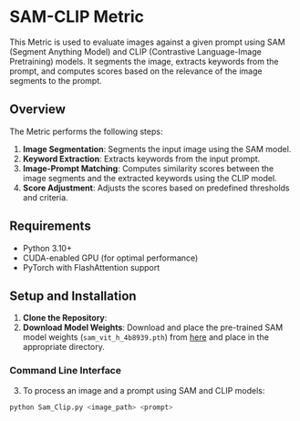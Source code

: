 # SAM-CLIP Metric

This Metric is used to evaluate images against a given prompt using SAM (Segment Anything Model) and CLIP (Contrastive Language-Image Pretraining) models. It segments the image, extracts keywords from the prompt, and computes scores based on the relevance of the image segments to the prompt.

## Overview

The Metric performs the following steps:
1. **Image Segmentation**: Segments the input image using the SAM model.
2. **Keyword Extraction**: Extracts keywords from the input prompt.
3. **Image-Prompt Matching**: Computes similarity scores between the image segments and the extracted keywords using the CLIP model.
4. **Score Adjustment**: Adjusts the scores based on predefined thresholds and criteria.

## Requirements

- Python 3.10+
- CUDA-enabled GPU (for optimal performance)
- PyTorch with FlashAttention support

## Setup and Installation

1. **Clone the Repository**:
2. **Download Model Weights**:
    Download and place the pre-trained SAM model weights (`sam_vit_h_4b8939.pth`) from [here](https://github.com/facebookresearch/segment-anything?tab=readme-ov-file#model-checkpoints) and place in the appropriate directory.

### Command Line Interface

3. To process an image and a prompt using SAM and CLIP models:
```bash
python Sam_Clip.py <image_path> <prompt>
```

